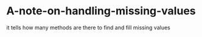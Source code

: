 # A-note-on-handling-missing-values
it tells how many methods are there to find and fill missing values
